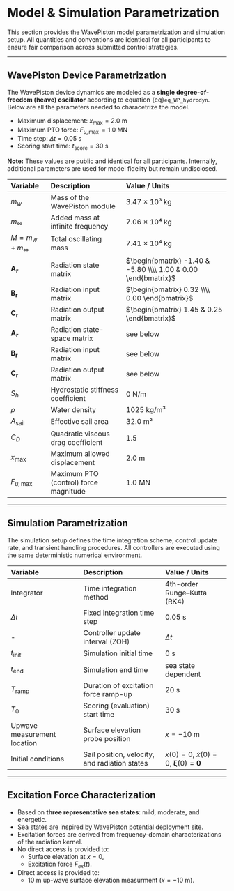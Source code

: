 # Model & Simulation Parametrization

This section provides the WavePiston model parametrization and simulation setup. All quantities and conventions are identical for all participants to ensure fair comparison across submitted control strategies.

---

## WavePiston Device Parametrization
The WavePiston device dynamics are modeled as a **single degree-of-freedom (heave) oscillator** according to equation {eq}`eq_WP_hydrodyn`. Below are all the parameters needed to characetrize the model.

- Maximum displacement: $x_{\max} = 2.0$ m  
- Maximum PTO force: $F_{u,\max} = 1.0$ MN   
- Time step: $\Delta t = 0.05$ s  
- Scoring start time: $t_{\text{score}} = 30$ s  

**Note:** These values are public and identical for all participants. Internally, additional parameters are used for model fidelity but remain undisclosed.

| Variable | Description                           | Value / Units |
|:--------------------|:--------------------------------------|:----------------------------------------------------------|
| $m_w$ | Mass of the WavePiston module         | 3.47 × 10³ kg |
| $m_\infty$ | Added mass at infinite frequency      | 7.06 × 10⁴ kg |
| $M = m_w + m_\infty$ | Total oscillating mass                | 7.41 × 10⁴ kg |
| $\mathbf{A_r}$ | Radiation state matrix | $\begin{bmatrix} -1.40 & -5.80 \\\\ 1.00 & 0.00 \end{bmatrix}$ |
| $\mathbf{B_r}$ | Radiation input matrix | $\begin{bmatrix} 0.32 \\\\ 0.00 \end{bmatrix}$ |
| $\mathbf{C_r}$ | Radiation output matrix | $\begin{bmatrix} 1.45 & 0.25 \end{bmatrix}$ |
| $\mathbf{A_r}$ | Radiation state-space matrix          | see below |
| $\mathbf{B_r}$ | Radiation input matrix                | see below |
| $\mathbf{C_r}$ | Radiation output matrix               | see below |
| $S_h$ | Hydrostatic stiffness coefficient     | 0 N/m |
| $\rho$ | Water density                         | 1025 kg/m³ |
| $A_{\text{sail}}$ | Effective sail area                   | 32.0 m² |
| $C_D$ | Quadratic viscous drag coefficient    | 1.5 |
| $x_{\max}$ | Maximum allowed displacement          | 2.0 m |
| $F_{u,\max}$ | Maximum PTO (control) force magnitude | 1.0 MN |
---

## Simulation Parametrization

The simulation setup defines the time integration scheme, control update rate, and transient handling procedures.
All controllers are executed using the same deterministic numerical environment.

| Variable                    | Description                                   | Value / Units                                              |
|:----------------------------| :-------------------------------------------- | :--------------------------------------------------------- |
| Integrator                  | Time integration method                       | 4th-order Runge–Kutta (RK4)                                |
| $\Delta t$                  | Fixed integration time step                   | 0.05 s                                                     |
| -                           | Controller update interval (ZOH)              | $\Delta t$                                                 |
| $t_{\text{init}}$           | Simulation initial time                       | 0 s                                                        |
| $t_{\text{end}}$            | Simulation end time                           | sea state dependent                                        |
| $T_{\text{ramp}}$           | Duration of excitation force ramp-up          | 20 s                                                       |
| $T_0$                       | Scoring (evaluation) start time               | 30 s                                                       |
| Upwave measurement location | Surface elevation probe position              | $x = -10$ m                                                |
| Initial conditions          | Sail position, velocity, and radiation states | $x(0)=0$, $\dot{x}(0)=0$, $\boldsymbol{\xi}(0)=\mathbf{0}$ |

---

## Excitation Force Characterization

- Based on **three representative sea states**: mild, moderate, and energetic.  
- Sea states are inspired by WavePiston potential deployment site.  
- Excitation forces are derived from frequency-domain characterizations of the radiation kernel.  
- No direct access is provided to:
  - Surface elevation at $x=0$,  
  - Excitation force $F_{ex}(t)$.  
- Direct access is provided to:
  - 10 m up-wave surface elevation measurment ($x = -10$ m).